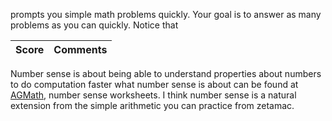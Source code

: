 
prompts you simple math problems quickly. Your goal is to answer as many problems as you can quickly. Notice that



| Score | Comments |
|-------|:---------|

Number sense is about being able to understand properties about numbers to do computation faster
what number sense is about can be found at [AGMath](https://www.agmath.com/57427/index.html),
number sense worksheets. I think number sense is a natural extension from the simple arithmetic
you can practice from zetamac.